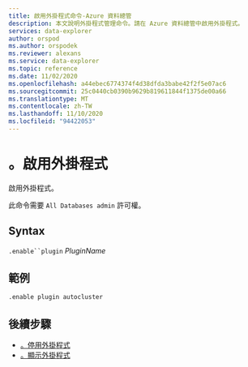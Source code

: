 ```yaml
---
title: 啟用外掛程式命令-Azure 資料總管
description: 本文說明外掛程式管理命令。請在 Azure 資料總管中啟用外掛程式。
services: data-explorer
author: orspod
ms.author: orspodek
ms.reviewer: alexans
ms.service: data-explorer
ms.topic: reference
ms.date: 11/02/2020
ms.openlocfilehash: a44ebec6774374f4d38dfda3babe42f2f5e07ac6
ms.sourcegitcommit: 25c0440cb0390b9629b819611844f1375de00a66
ms.translationtype: MT
ms.contentlocale: zh-TW
ms.lasthandoff: 11/10/2020
ms.locfileid: "94422053"
---
```

# <a name="enable-plugin"></a>。啟用外掛程式

啟用外掛程式。

此命令需要 `All Databases admin` 許可權。

## <a name="syntax"></a>Syntax

`.enable``plugin` *PluginName*

## <a name="example"></a>範例

<!-- csl -->
```kusto
.enable plugin autocluster
``` 

## <a name="next-steps"></a>後續步驟

* [。停用外掛程式](disable-plugin.md)
* [。顯示外掛程式](show-plugins.md)

